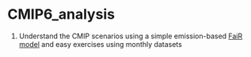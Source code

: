 # CMIP6_analysis
1. Understand the CMIP scenarios using a simple emission-based [FaiR model](https://fair.readthedocs.io/en/latest/) and easy exercises using monthly datasets

